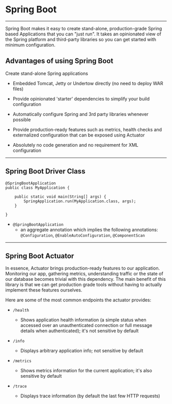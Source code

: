 ﻿# Spring Boot
---

Spring Boot makes it easy to create stand-alone, production-grade Spring based Applications that you can "just run". It takes an opinionated view of the Spring platform and third-party libraries so you can get started with minimum configuration.

## Advantages of using Spring Boot

Create stand-alone Spring applications
- Embedded Tomcat, Jetty or Undertow directly (no need to deploy WAR files)

- Provide opinionated 'starter' dependencies to simplify your build configuration

- Automatically configure Spring and 3rd party libraries whenever possible

- Provide production-ready features such as metrics, health checks and externalized configuration that can be exposed using Actuator

- Absolutely no code generation and no requirement for XML configuration


---
## Spring Boot Driver Class

	@SpringBootApplication
	public class MyApplication {
		
		public static void main(String[] args) {
			SpringApplication.run(MyApplication.class, args);
		}

	}

- `@SpringBootApplication`
  - an aggregate annotation which implies the following annotations: `@Configuration`, `@EnableAutoConfiguration`, `@ComponentScan`

---
## Spring Boot Actuator

In essence, Actuator brings production-ready features to our application. Monitoring our app, gathering metrics, understanding traffic or the state of our database becomes trivial with this dependency. The main benefit of this library is that we can get production grade tools without having to actually implement these features ourselves.

Here are some of the most common endpoints the actuator provides:

- `/health`
  - Shows application health information (a simple status when accessed over an unauthenticated connection or full message details when authenticated); it's not sensitive by default

- `/info`
  - Displays arbitrary application info; not sensitive by default

- `/metrics`
  - Shows metrics information for the current application; it's also sensitive by default

- `/trace`
  - Displays trace information (by default the last few HTTP requests)
